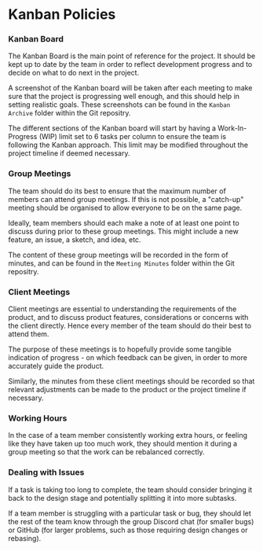 # Kanban Policies

### Kanban Board

The Kanban Board is the main point of reference for the project. It should be kept up to date by the team in order to reflect development progress and to decide on what to do next in the project.

A screenshot of the Kanban board will be taken after each meeting to make sure that the project is progressing well enough, and this should help in setting realistic goals. These screenshots can be found in the `Kanban Archive` folder within the Git repositry.

The different sections of the Kanban board will start by having a Work-In-Progress (WIP) limit set to 6 tasks per column to ensure the team is following the Kanban approach. This limit may be modified throughout the project timeline if deemed necessary.

### Group Meetings

The team should do its best to ensure that the maximum number of members can attend group meetings. If this is not possible, a "catch-up" meeting should be organised to allow everyone to be on the same page.

Ideally, team members should each make a note of at least one point to discuss during prior to these group meetings. This might include a new feature, an issue, a sketch, and idea, etc.

The content of these group meetings will be recorded in the form of minutes, and can be found in the `Meeting Minutes` folder within the Git repositry.

### Client Meetings

Client meetings are essential to understanding the requirements of the product, and to discuss product features, considerations or concerns with the client directly. Hence every member of the team should do their best to attend them.

The purpose of these meetings is to hopefully provide some tangible indication of progress - on which feedback can be given, in order to more accurately guide the product.

Similarly, the minutes from these client meetings should be recorded so that relevant adjustments can be made to the product or the project timeline if necessary.

### Working Hours

In the case of a team member consistently working extra hours, or feeling like they have taken up too much work, they should mention it during a group meeting so that the work can be rebalanced correctly.

### Dealing with Issues

If a task is taking too long to complete, the team should consider bringing it back to the design stage and potentially splitting it into more subtasks.

If a team member is struggling with a particular task or bug, they should let the rest of the team know through the group Discord chat (for smaller bugs) or GitHub (for larger problems, such as those requiring design changes or rebasing).
